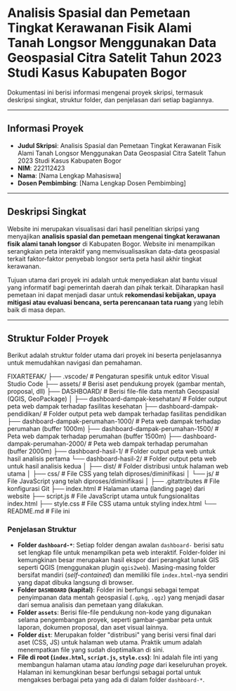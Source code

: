# Analisis Spasial dan Pemetaan Tingkat Kerawanan Fisik Alami Tanah Longsor Menggunakan Data Geospasial Citra Satelit Tahun 2023 Studi Kasus Kabupaten Bogor

Dokumentasi ini berisi informasi mengenai proyek skripsi, termasuk deskripsi singkat, struktur folder, dan penjelasan dari setiap bagiannya.

---

## Informasi Proyek

- **Judul Skripsi**: Analisis Spasial dan Pemetaan Tingkat Kerawanan Fisik Alami Tanah Longsor Menggunakan Data Geospasial Citra Satelit Tahun 2023 Studi Kasus Kabupaten Bogor
- **NIM**: 222112423
- **Nama**: [Nama Lengkap Mahasiswa]
- **Dosen Pembimbing**: [Nama Lengkap Dosen Pembimbing]

---

## Deskripsi Singkat

Website ini merupakan visualisasi dari hasil penelitian skripsi yang menyajikan **analisis spasial dan pemetaan mengenai tingkat kerawanan fisik alami tanah longsor** di Kabupaten Bogor. Website ini menampilkan serangkaian peta interaktif yang memvisualisasikan data-data geospasial terkait faktor-faktor penyebab longsor serta peta hasil akhir tingkat kerawanan.

Tujuan utama dari proyek ini adalah untuk menyediakan alat bantu visual yang informatif bagi pemerintah daerah dan pihak terkait. Diharapkan hasil pemetaan ini dapat menjadi dasar untuk **rekomendasi kebijakan, upaya mitigasi atau evaluasi bencana, serta perencanaan tata ruang** yang lebih baik di masa depan.

---

## Struktur Folder Proyek

Berikut adalah struktur folder utama dari proyek ini beserta penjelasannya untuk memudahkan navigasi dan pemahaman.

FIXARTEFAK/
├── .vscode/ # Pengaturan spesifik untuk editor Visual Studio Code
├── assets/ # Berisi aset pendukung proyek (gambar mentah, proposal, dll)
├── DASHBOARD/ # Berisi file-file data mentah Geospasial (QGIS, GeoPackage)
│
├── dashboard-dampak-kesehatan/ # Folder output peta web dampak terhadap fasilitas kesehatan
├── dashboard-dampak-pendidikan/ # Folder output peta web dampak terhadap fasilitas pendidikan
├── dashboard-dampak-perumahan-1000/ # Peta web dampak terhadap perumahan (buffer 1000m)
├── dashboard-dampak-perumahan-1500/ # Peta web dampak terhadap perumahan (buffer 1500m)
├── dashboard-dampak-perumahan-2000/ # Peta web dampak terhadap perumahan (buffer 2000m)
├── dashboard-hasil-1/ # Folder output peta web untuk hasil analisis pertama
└── dashboard-hasil-2/ # Folder output peta web untuk hasil analisis kedua
│
├── dist/ # Folder distribusi untuk halaman web utama
│ ├── css/ # File CSS yang telah diproses/diminifikasi
│ └── js/ # File JavaScript yang telah diproses/diminifikasi
│
├── .gitattributes # File konfigurasi Git
├── index.html # Halaman utama (landing page) dari website
├── script.js # File JavaScript utama untuk fungsionalitas index.html
├── style.css # File CSS utama untuk styling index.html
└── README.md # File ini

### Penjelasan Struktur

- **Folder `dashboard-*`**: Setiap folder dengan awalan `dashboard-` berisi satu set lengkap file untuk menampilkan peta web interaktif. Folder-folder ini kemungkinan besar merupakan hasil ekspor dari perangkat lunak GIS seperti QGIS (menggunakan plugin `qgis2web`). Masing-masing folder bersifat mandiri (_self-contained_) dan memiliki file `index.html`-nya sendiri yang dapat dibuka langsung di browser.
- **Folder `DASHBOARD` (kapital)**: Folder ini berfungsi sebagai tempat penyimpanan data mentah geospasial (`.gpkg`, `.qgz`) yang menjadi dasar dari semua analisis dan pemetaan yang dilakukan.
- **Folder `assets`**: Berisi file-file pendukung non-kode yang digunakan selama pengembangan proyek, seperti gambar-gambar peta untuk laporan, dokumen proposal, dan aset visual lainnya.
- **Folder `dist`**: Merupakan folder "distribusi" yang berisi versi final dari aset (CSS, JS) untuk halaman web utama. Praktik umum adalah menempatkan file yang sudah dioptimalkan di sini.
- **File di root (`index.html`, `script.js`, `style.css`)**: Ini adalah file inti yang membangun halaman utama atau _landing page_ dari keseluruhan proyek. Halaman ini kemungkinan besar berfungsi sebagai portal untuk mengakses berbagai peta yang ada di dalam folder `dashboard-*`.
